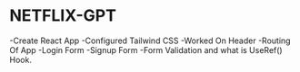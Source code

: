 # NETFLIX-GPT
-Create React App
-Configured Tailwind CSS
-Worked On Header
-Routing Of App
-Login Form
-Signup Form
-Form Validation and what is UseRef() Hook.

